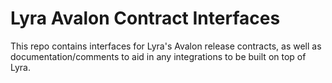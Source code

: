 # Lyra Avalon Contract Interfaces

This repo contains interfaces for Lyra's Avalon release contracts, as well as documentation/comments to aid in any integrations to be built on top of Lyra.
